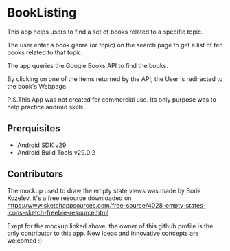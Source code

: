 # BookListing

This app helps users to find a set of books related to a specific topic.

The user enter a book genre (or topic) on the search page to get a list of ten books related to that topic. 

The app queries the Google Books API to find the books.  
 
By clicking on one of the items returned by the API, the User is redirected 
to the book's Webpage.

P.S.This App was not created for commercial use. Its only purpose was to help practice android skills

## Prerquisites 

* Android SDK v29
* Android Build Tools v29.0.2

## Contributors 

The mockup used to draw the empty state views was made by Boris Kozelev, it's a free resource downloaded on 
https://www.sketchappsources.com/free-source/4028-empty-states-icons-sketch-freebie-resource.html 

Exept for the mockup linked above, the owner of this github profile is the only contributor to this app. New Ideas and innovative concepts are welcomed :)
